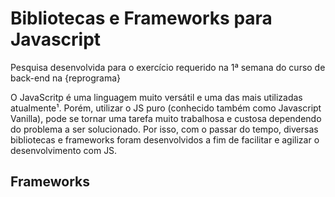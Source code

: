 # Bibliotecas e Frameworks para Javascript

Pesquisa desenvolvida para o exercício requerido na 1ª semana do curso de back-end na {reprograma}

O JavaScritp é uma linguagem muito versátil e uma das mais utilizadas atualmente¹. Porém, utilizar o JS puro (conhecido também como Javascript Vanilla), pode se tornar uma tarefa muito trabalhosa e custosa dependendo do problema a ser solucionado. Por isso, com o passar do tempo, diversas bibliotecas e frameworks foram desenvolvidos a fim de facilitar e agilizar o desenvolvimento com JS.

## Frameworks

